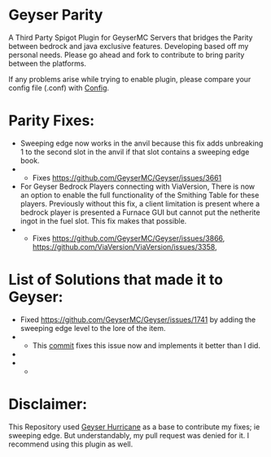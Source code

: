# Geyser Parity
A Third Party Spigot Plugin for GeyserMC Servers that bridges the Parity between bedrock and java exclusive features.
Developing based off my personal needs. Please go ahead and fork to contribute to bring parity between the platforms.

If any problems arise while trying to enable plugin, please compare your config file (.conf) with [Config](https://github.com/TBYT/GeyserParity/blob/master/src/main/java/com/tbyt/GeyserParityConfiguration.java).

# Parity Fixes:
- Sweeping edge now works in the anvil because this fix adds unbreaking 1 to the second slot in the anvil if that slot contains a sweeping edge book.
- - Fixes https://github.com/GeyserMC/Geyser/issues/3661
- For Geyser Bedrock Players connecting with ViaVersion, There is now an option to enable the full functionality of the Smithing Table for these players. Previously without this fix, a client limitation is present where a bedrock player is presented a Furnace GUI but cannot put the netherite ingot in the fuel slot. This fix makes that possible.
- - Fixes https://github.com/GeyserMC/Geyser/issues/3866, https://github.com/ViaVersion/ViaVersion/issues/3358, 


# List of Solutions that made it to Geyser:
- Fixed https://github.com/GeyserMC/Geyser/issues/1741 by adding the sweeping edge level to the lore of the item. 
- - This [commit](https://github.com/GeyserMC/Geyser/commit/7474d2c74565823842dbc251f75736bdbd4119ef) fixes this issue now and implements it better than I did.
-
- -

# Disclaimer: 
This Repository used [Geyser Hurricane](https://github.com/GeyserMC/Hurricane) as a base to contribute my fixes; ie sweeping edge. But understandably, my pull request was denied for it. I recommend using this plugin as well.
